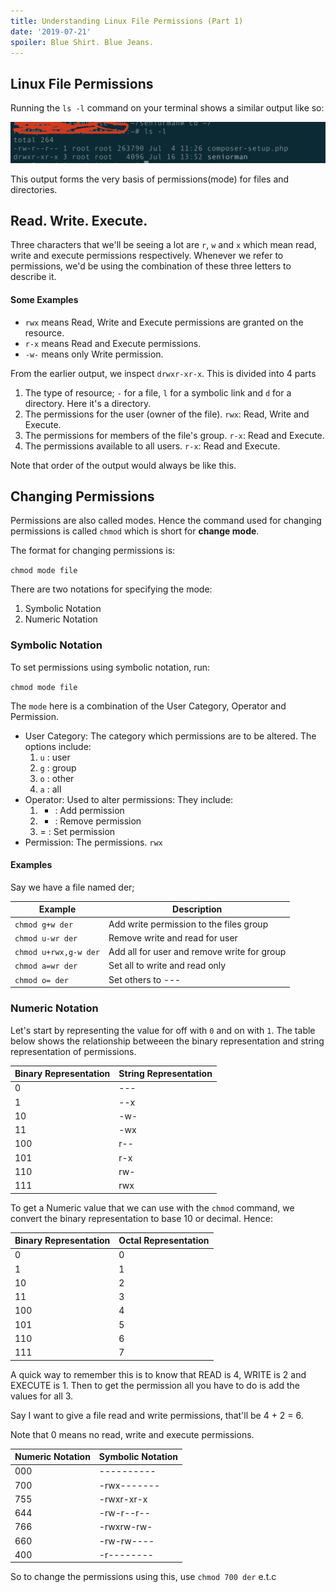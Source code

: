 ```yaml
---
title: Understanding Linux File Permissions (Part 1)
date: '2019-07-21' 
spoiler: Blue Shirt. Blue Jeans.
---
```


## Linux File Permissions  
Running the `ls -l` command on your terminal shows a similar output like so:

![ls-l output](./ls-l.png)

This output forms the very basis of permissions(mode) for files and directories.

<!-- 
`drwxr-xr-x 3 root root   4096 Jul 16 13:52 seniorman` -->

## Read. Write. Execute.
Three characters that we'll be seeing a lot are `r`, `w` and `x` which mean read, write and execute permissions respectively. Whenever we refer to permissions, we'd be using the combination of these three letters to describe it. 

#### Some Examples 
* `rwx` means Read, Write and Execute permissions are granted on the resource.
* `r-x` means Read and Execute permissions.
* `-w-` means only Write permission. 


From the earlier output, we inspect `drwxr-xr-x`. This is divided into 4 parts
1. The type of resource; `-` for a file, `l` for a symbolic link and `d` for a directory. Here it's a directory.
2. The permissions for the user (owner of the file). `rwx`:  Read, Write and Execute.
3. The permissions for members of the file's group. `r-x`: Read and Execute.
4. The permissions available to all users. `r-x`: Read and Execute.

Note that order of the output would always be like this.

## Changing Permissions
Permissions are also called modes. Hence the command used for changing permissions is called `chmod` which is short for **change mode**.

The format for changing permissions is:

`chmod mode file`
 
There are two notations for specifying the mode:
1.  Symbolic Notation
2.  Numeric Notation

### Symbolic Notation
To set permissions using symbolic notation, run:

`chmod mode file`


The `mode` here is a combination of the User Category, Operator and Permission.
* User Category: The category which permissions are to be altered. The options include:
    1. `u` : user
    2. `g` : group
    3. `o` : other
    4. `a` : all
* Operator: Used to alter permissions: They include:
    1. + : Add permission
    2. - : Remove permission
    3. = : Set permission
* Permission: The permissions. `rwx`

#### Examples  
Say we have a file named der;

|  Example                    | Description                                |
|-----------------------------|--------------------------------------------|
|  `chmod g+w der`            |   Add write permission to the files group  |
|  `chmod u-wr der`           | Remove write and read for user             |
|  `chmod u+rwx,g-w der`      | Add all for user and remove write for group|
|  `chmod a=wr der`           | Set all to write and read only             |
|  `chmod o= der`             | Set others to ---                          |

 
 ### Numeric Notation
Let's start by representing the value for off with `0` and on with `1`. The table below shows the relationship betweeen the binary representation and string representation of permissions.

|  Binary Representation      | String Representation                      |
|-----------------------------|--------------------------------------------|
|  0  | --- |
|  1  | --x |
|  10 | -w- |
|  11 | -wx |
|  100| r-- |
|  101| r-x |
|  110| rw- |
|  111| rwx |

To get a Numeric value that we can use with the `chmod` command, we convert the binary representation to base 10 or decimal. Hence:

|  Binary Representation      | Octal Representation                      |
|-----------------------------|--------------------------------------------|
|  0  | 0 |
|  1  | 1 |
|  10 | 2 |
|  11 | 3 |
|  100| 4 |
|  101| 5 |
|  110| 6 |
|  111| 7 |

A quick way to remember this is to know that READ is 4, WRITE is 2 and EXECUTE is 1. Then to get the permission all you have to do is add the values for all 3. 

Say I want to give a file read and write permissions, that'll be 4 + 2 = 6.

Note that 0 means no read, write and execute permissions.


|  Numeric Notation      | Symbolic Notation                      |
|-----------------------------|--------------------------------------------|
|  000  | ---------- |
|  700  | -rwx-------|
|  755 | -rwxr-xr-x |
|  644 | -rw-r--r-- |
|  766| -rwxrw-rw- |
|  660| -rw-rw---- | 
|  400| -r-------- |

So to change the permissions using this, use `chmod 700 der` e.t.c


